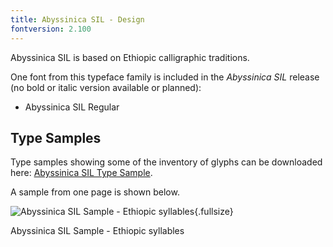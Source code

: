 ```yaml
---
title: Abyssinica SIL - Design
fontversion: 2.100
---
```


Abyssinica SIL is based on Ethiopic calligraphic traditions. 

One font from this typeface family is included in the *Abyssinica SIL* release (no bold or italic version available or planned):

* Abyssinica SIL Regular


## Type Samples

Type samples showing some of the inventory of glyphs can be downloaded here: 
[Abyssinica SIL Type Sample](http://software.sil.org/abyssinica/wp-content/uploads/sites/26/2021/06/AbyssinicaSILTypeSample.pdf). 

A sample from one page is shown below. 

![Abyssinica SIL Sample - Ethiopic syllables](assets/images/AbyssinicaTypeSamplev2.png){.fullsize}
<!-- PRODUCT SITE IMAGE SRC https://software.sil.org/abyssinica/wp-content/uploads/sites/26/2019/09/AbyssinicaTypeSamplev2.png -->
<figcaption>Abyssinica SIL Sample - Ethiopic syllables</figcaption>

